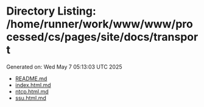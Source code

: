 # Directory Listing: /home/runner/work/www/www/processed/cs/pages/site/docs/transport
Generated on: Wed May  7 05:13:03 UTC 2025

- [README.md](README.md)
- [index.html.md](index.html.md)
- [ntcp.html.md](ntcp.html.md)
- [ssu.html.md](ssu.html.md)
